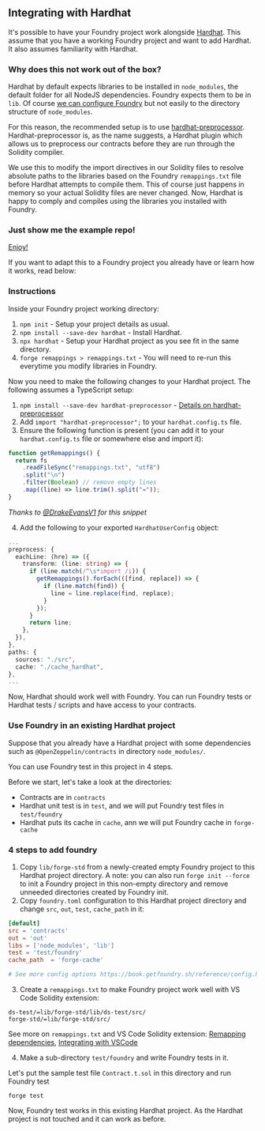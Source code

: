 ## Integrating with Hardhat

It's possible to have your Foundry project work alongside [Hardhat](https://hardhat.org/). This assume that you have a working Foundry project and want to add Hardhat. It also assumes familiarity with Hardhat.

### Why does this not work out of the box?

Hardhat by default expects libraries to be installed in `node_modules`, the default folder for all NodeJS dependencies. Foundry expects them to be in `lib`. Of course [we can configure Foundry](../reference/config.md) but not easily to the directory structure of `node_modules`.

For this reason, the recommended setup is to use [hardhat-preprocessor](https://www.npmjs.com/package/hardhat-preprocessor). Hardhat-preprocessor is, as the name suggests, a Hardhat plugin which allows us to preprocess our contracts before they are run through the Solidity compiler.

We use this to modify the import directives in our Solidity files to resolve absolute paths to the libraries based on the Foundry `remappings.txt` file before Hardhat attempts to compile them. This of course just happens in memory so your actual Solidity files are never changed. Now, Hardhat is happy to comply and compiles using the libraries you installed with Foundry.

### Just show me the example repo!

[Enjoy!](https://github.com/foundry-rs/hardhat-foundry-template)

If you want to adapt this to a Foundry project you already have or learn how it works, read below:

### Instructions

Inside your Foundry project working directory:

1. `npm init` - Setup your project details as usual.
2. `npm install --save-dev hardhat` - Install Hardhat.
3. `npx hardhat` - Setup your Hardhat project as you see fit in the same directory.
4. `forge remappings > remappings.txt` - You will need to re-run this everytime you modify libraries in Foundry.

Now you need to make the following changes to your Hardhat project. The following assumes a TypeScript setup:

1. `npm install --save-dev hardhat-preprocessor` - [Details on hardhat-preprocessor](https://www.npmjs.com/package/hardhat-preprocessor)
2. Add `import "hardhat-preprocessor";` to your `hardhat.config.ts` file.
3. Ensure the following function is present (you can add it to your `hardhat.config.ts` file or somewhere else and import it):

```typescript
function getRemappings() {
  return fs
    .readFileSync("remappings.txt", "utf8")
    .split("\n")
    .filter(Boolean) // remove empty lines
    .map((line) => line.trim().split("="));
}
```

*Thanks to [@DrakeEvansV1](https://twitter.com/drakeevansv1) for this snippet*

4. Add the following to your exported `HardhatUserConfig` object:

```typescript
...
preprocess: {
  eachLine: (hre) => ({
    transform: (line: string) => {
      if (line.match(/^\s*import /i)) {
        getRemappings().forEach(([find, replace]) => {
          if (line.match(find)) {
            line = line.replace(find, replace);
          }
        });
      }
      return line;
    },
  }),
},
paths: {
  sources: "./src",
  cache: "./cache_hardhat",
},
...
```

Now, Hardhat should work well with Foundry. You can run Foundry tests or Hardhat tests / scripts and have access to your contracts.

### Use Foundry in an existing Hardhat project

Suppose that you already have a Hardhat project with some dependencies such as `@OpenZeppelin/contracts` in directory `node_modules/`. 

You can use Foundry test in this project in 4 steps.

Before we start, let's take a look at the directories: 

- Contracts are in `contracts`
- Hardhat unit test is in `test`, and we will put Foundry test files in `test/foundry`
- Hardhat puts its cache in `cache`, ann we will put Foundry cache in `forge-cache`

### 4 steps to add foundry

1. Copy `lib/forge-std` from a newly-created empty Foundry project to this Hardhat project directory. A note: you can also run `forge init --force` to init a Foundry project in this non-empty directory and remove unneeded directories created by Foundry init.
2. Copy `foundry.toml` configuration to this Hardhat project directory and change `src`, `out`, `test`, `cache_path` in it:

```toml
[default]
src = 'contracts'
out = 'out'
libs = ['node_modules', 'lib']
test = 'test/foundry'
cache_path  = 'forge-cache'

# See more config options https://book.getfoundry.sh/reference/config.html
```

3. Create a `remappings.txt` to make Foundry project work well with VS Code Solidity extension:

```
ds-test/=lib/forge-std/lib/ds-test/src/
forge-std/=lib/forge-std/src/
```

See more on `remappings.txt` and VS Code Solidity extension: [Remapping dependencies](projects/dependencies.html?highlight=remap#remapping-dependencies), [Integrating with VSCode](/config/vscode.html)

4. Make a sub-directory `test/foundry` and write Foundry tests in it. 

Let's put the sample test file `Contract.t.sol` in this directory and run Foundry test
```
forge test
```

Now, Foundry test works in this existing Hardhat project. As the Hardhat project is not touched and it can work as before.
